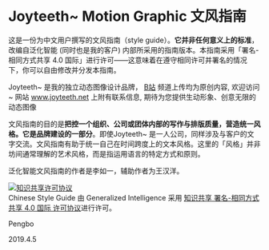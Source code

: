 # Joyteeth~ Motion Graphic 文风指南

这是一份为中文用户撰写的文风指南（style guide）。**它并非任何意义上的标准**，改编自泛化智能 (同时也是我的客户) 内部所采用的指南版本。本指南采用「署名-相同方式共享 4.0 国际」进行许可——这意味着在遵守相同许可并署名的情况下，你可以自由修改并分发本指南。

Joyteeth~ 是我的独立动态图像设计品牌， <a href="https://space.bilibili.com/27095475" rel="nofollow noreferrer">B站</a>
频道上传均为原创内容, 欢迎访问~ 网站 www.joyteeth.net 上附有联系信息, 期待为您提供生动形象、创意无限的动态图像 

文风指南的目的是**把控一个组织、公司或团体内部的写作与排版质量，营造统一风格。它是品牌建设的一部分**。即使Joyteeth~ 是一人公司，同样涉及与客户的文字交流。文风指南有助于统一自己在时间跨度上的文本风格。这里的「风格」并非坊间通常理解的艺术风格，而是指运用语言的特定方式和原则。

泛化智能文风指南的作者是李如一，辅助作者为王汉洋。

<a rel="license" href="http://creativecommons.org/licenses/by-sa/4.0/"><img alt="知识共享许可协议" style="border-width:0" src="https://i.creativecommons.org/l/by-sa/4.0/88x31.png" /></a><br /><span xmlns:dct="http://purl.org/dc/terms/" href="http://purl.org/dc/dcmitype/Text" property="dct:title" rel="dct:type">Chinese Style Guide</span> 由 <span xmlns:cc="http://creativecommons.org/ns#" property="cc:attributionName">Generalized Intelligence</span> 采用 <a rel="license" href="http://creativecommons.org/licenses/by-sa/4.0/">知识共享 署名-相同方式共享 4.0 国际 许可协议</a>进行许可。


Pengbo

2019.4.5
